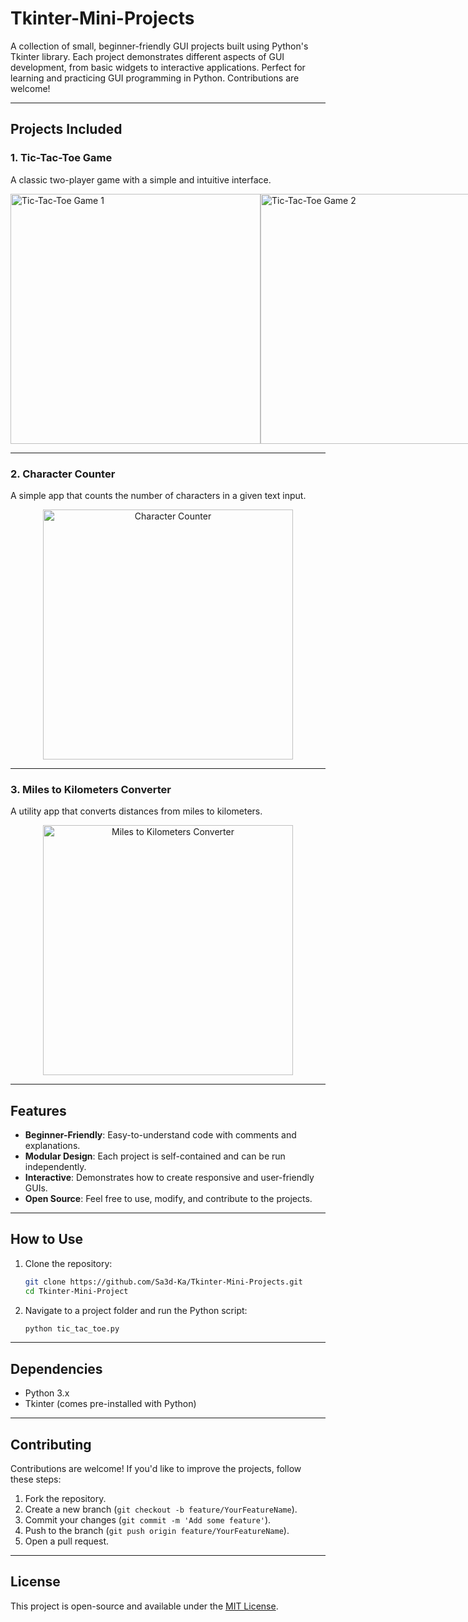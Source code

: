# Tkinter-Mini-Projects

A collection of small, beginner-friendly GUI projects built using Python's Tkinter library. Each project demonstrates different aspects of GUI development, from basic widgets to interactive applications. Perfect for learning and practicing GUI programming in Python. Contributions are welcome!

---

## Projects Included

### 1. Tic-Tac-Toe Game

A classic two-player game with a simple and intuitive interface.

<div style="display: flex; justify-content: space-between;">
  <img src="https://res.cloudinary.com/du0x9ut5o/image/upload/v1736965964/orte52gjbqjhf4u23ual.png" alt="Tic-Tac-Toe Game 1" width="400">
  <img src="https://res.cloudinary.com/du0x9ut5o/image/upload/v1736965964/rfzk63jzcwihmruekgyr.png" alt="Tic-Tac-Toe Game 2" width="400">
</div>

---

### 2. Character Counter

A simple app that counts the number of characters in a given text input.

<p align="center">
  <img src="https://res.cloudinary.com/du0x9ut5o/image/upload/v1736965965/nqdaebu7mi0bhwlujhek.png" alt="Character Counter" width="400">
</p>

---

### 3. Miles to Kilometers Converter

A utility app that converts distances from miles to kilometers.

<p align="center">
  <img src="https://res.cloudinary.com/du0x9ut5o/image/upload/v1736965964/dhq87g7ma3jhgnnkdvdo.png" alt="Miles to Kilometers Converter" width="400">
</p>

---

## Features

- **Beginner-Friendly**: Easy-to-understand code with comments and explanations.
- **Modular Design**: Each project is self-contained and can be run independently.
- **Interactive**: Demonstrates how to create responsive and user-friendly GUIs.
- **Open Source**: Feel free to use, modify, and contribute to the projects.

---

## How to Use

1. Clone the repository:

   ```bash
   git clone https://github.com/Sa3d-Ka/Tkinter-Mini-Projects.git
   cd Tkinter-Mini-Project
   ```

2. Navigate to a project folder and run the Python script:
   ```bash
   python tic_tac_toe.py
   ```

---

## Dependencies

- Python 3.x
- Tkinter (comes pre-installed with Python)

---

## Contributing

Contributions are welcome! If you'd like to improve the projects, follow these steps:

1. Fork the repository.
2. Create a new branch (`git checkout -b feature/YourFeatureName`).
3. Commit your changes (`git commit -m 'Add some feature'`).
4. Push to the branch (`git push origin feature/YourFeatureName`).
5. Open a pull request.

---

## License

This project is open-source and available under the [MIT License](LICENSE).
